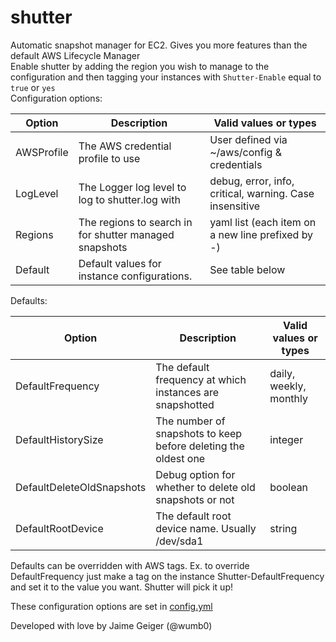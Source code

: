 shutter
=======
Automatic snapshot manager for EC2. Gives you more features than the default AWS Lifecycle Manager  
Enable shutter by adding the region you wish to manage to the configuration and then tagging your instances with `Shutter-Enable` equal to `true` or `yes`  
Configuration options:

| Option                    | Description                                                    | Valid values or types                       |
| ------                    | -----------                                                    | ---------------------                       |
| AWSProfile                | The AWS credential profile to use                              | User defined via ~/aws/config & credentials |
| LogLevel                  | The Logger log level to log to shutter.log with                | debug, error, info, critical, warning. Case insensitive |
| Regions                   | The regions to search in for shutter managed snapshots         | yaml list (each item on a new line prefixed by -) |
| Default                   | Default values for instance configurations.                    | See table below                             |

Defaults:

| Option                    | Description                                                    | Valid values or types                       |
| ------                    | -----------                                                    | ---------------------                       |
| DefaultFrequency          | The default frequency at which instances are snapshotted       | daily, weekly, monthly                      |
| DefaultHistorySize        | The number of snapshots to keep before deleting the oldest one | integer                                     |
| DefaultDeleteOldSnapshots | Debug option for whether to delete old snapshots or not        | boolean                                     |
| DefaultRootDevice         | The default root device name. Usually /dev/sda1                | string                                      |

Defaults can be overridden with AWS tags. Ex. to override DefaultFrequency just make a tag on the instance Shutter-DefaultFrequency and set it to the value you want. Shutter will pick it up!

These configuration options are set in [config.yml](config.yml)

Developed with love by Jaime Geiger (@wumb0)
